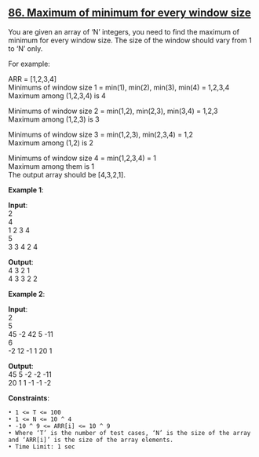 <h2><a href="https://www.codingninjas.com/studio/problems/max-of-min_982935?topList=striver-sde-sheet-problems&utm_source=striver&utm_medium=website">86. Maximum of minimum for every window size</a></h2>

You are given an array of ‘N’ integers, you need to find the maximum of minimum for every window size. The size of the window should vary from 1 to ‘N’ only.

For example:

ARR = [1,2,3,4] </br>
Minimums of window size 1 = min(1), min(2), min(3), min(4) = 1,2,3,4 </br>
Maximum among (1,2,3,4)  is 4 </br>

Minimums of window size 2 = min(1,2), min(2,3),   min(3,4) = 1,2,3 </br>
Maximum among (1,2,3) is 3 </br>

Minimums of window size 3 = min(1,2,3), min(2,3,4) = 1,2 </br>
Maximum among (1,2) is 2 </br>

Minimums of window size 4 = min(1,2,3,4) = 1 </br>
Maximum among them is 1 </br>
The output array should be [4,3,2,1]. </br>

**Example 1**:

**Input**: </br>
2 </br>
4 </br>
1 2 3 4 </br>
5 </br>
3 3 4 2 4  </br>

**Output**: </br>
4 3 2 1 </br>
4 3 3 2 2 </br>

**Example 2**:

**Input**: </br>
2 </br>
5 </br>
45 -2 42 5 -11  </br>
6 </br>
-2 12 -1 1 20 1   </br>

**Output**: </br>
45 5 -2 -2 -11 </br>
20 1  1 -1 -1 -2 </br>


**Constraints**:

    • 1 <= T <= 100
    • 1 <= N <= 10 ^ 4 
    • -10 ^ 9 <= ARR[i] <= 10 ^ 9
    • Where ‘T’ is the number of test cases, ‘N’ is the size of the array and ‘ARR[i]’ is the size of the array elements.
    • Time Limit: 1 sec
